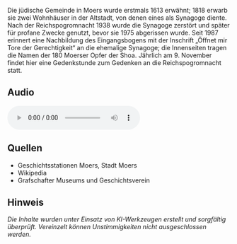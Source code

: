 Die jüdische Gemeinde in Moers wurde erstmals 1613 erwähnt; 1818 erwarb sie zwei Wohnhäuser in der Altstadt, von denen eines als Synagoge diente. Nach der Reichspogromnacht 1938 wurde die Synagoge zerstört und später für profane Zwecke genutzt, bevor sie 1975 abgerissen wurde. Seit 1987 erinnert eine Nachbildung des Eingangsbogens mit der Inschrift „Öffnet mir Tore der Gerechtigkeit“ an die ehemalige Synagoge; die Innenseiten tragen die Namen der 180 Moerser Opfer der Shoa. Jährlich am 9. November findet hier eine Gedenkstunde zum Gedenken an die Reichspogromnacht statt.

## Audio

<audio controls class="full-width-audio">
  <source src="locales/moers/de/p12.mp3" type="audio/mpeg">
  Dein Browser unterstützt kein Audioelement.
</audio>

## Quellen

- Geschichtsstationen Moers, Stadt Moers
- Wikipedia
- Grafschafter Museums und Geschichtsverein

## Hinweis

_Die Inhalte wurden unter Einsatz von KI-Werkzeugen erstellt und sorgfältig überprüft. Vereinzelt können Unstimmigkeiten nicht ausgeschlossen werden._